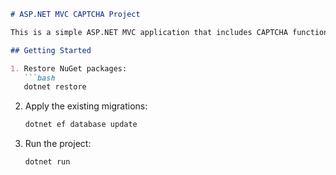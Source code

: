 ````markdown
# ASP.NET MVC CAPTCHA Project

This is a simple ASP.NET MVC application that includes CAPTCHA functionality for form validation and bot protection. The project uses Entity Framework with existing migrations.

## Getting Started

1. Restore NuGet packages:
   ```bash
   dotnet restore
````

2. Apply the existing migrations:

   ```bash
   dotnet ef database update
   ```

3. Run the project:

   ```bash
   dotnet run
   ```

